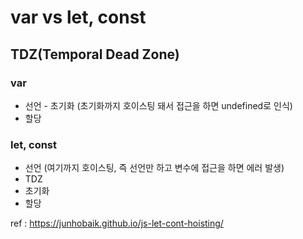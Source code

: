 # var vs let, const

<!-- ## 호이스팅이란 -->

## TDZ(Temporal Dead Zone)

### var

- 선언 - 초기화 (초기화까지 호이스팅 돼서 접근을 하면 undefined로 인식)
- 할당

### let, const

- 선언 (여기까지 호이스팅, 즉 선언만 하고 변수에 접근을 하면 에러 발생)
- TDZ
- 초기화
- 할당

ref : https://junhobaik.github.io/js-let-cont-hoisting/
